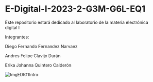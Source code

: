 # E-Digital-I-2023-2-G3M-G6L-EQ1

Este repositorio estará dedicado al laboratorio de la materia electrónica digital I

Integrantes:

Diego Fernando Fernandez Narvaez

Andres Felipe Clavijo Durán

Erika Johanna Quintero Calderón

![ImgEDIG1Intro](https://cdn-icons-png.flaticon.com/512/2742/2742024.png)

